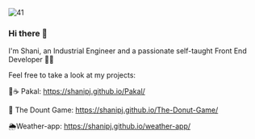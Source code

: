 ![‏‏41](https://user-images.githubusercontent.com/42889059/108867365-cb204f00-75fd-11eb-84e8-1b087e8230de.JPG)


### Hi there 👋
I'm Shani, an Industrial Engineer and a passionate self-taught Front End Developer :woman_technologist:

Feel free to take a look at my projects:

 🌱:coffee: Pakal:    https://shanipj.github.io/Pakal/
 
:doughnut: The Dount Game:  https://shanipj.github.io/The-Donut-Game/
 
 :sun_behind_rain_cloud:Weather-app: https://shanipj.github.io/weather-app/



<!--
**shanipj/shanipj** is a ✨ _special_ ✨ repository because its `README.md` (this file) appears on your GitHub profile.

Here are some ideas to get you started:

- 🔭 I’m currently working on ...
- 🌱 I’m currently learning ...
- 👯 I’m looking to collaborate on ...
- 🤔 I’m looking for help with ...
- 💬 Ask me about ...
- 📫 How to reach me: ...
- 😄 Pronouns: ...
- ⚡ Fun fact: ...
-->
